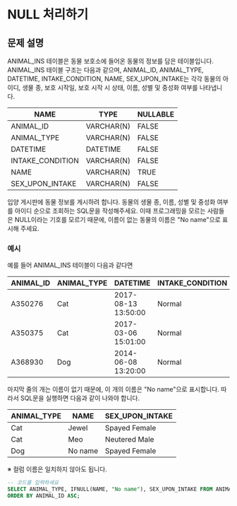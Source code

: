 # NULL 처리하기

## 문제 설명
ANIMAL_INS 테이블은 동물 보호소에 들어온 동물의 정보를 담은 테이블입니다. ANIMAL_INS 테이블 구조는 다음과 같으며, ANIMAL_ID, ANIMAL_TYPE, DATETIME, INTAKE_CONDITION, NAME, SEX_UPON_INTAKE는 각각 동물의 아이디, 생물 종, 보호 시작일, 보호 시작 시 상태, 이름, 성별 및 중성화 여부를 나타냅니다.

| NAME            | TYPE       | NULLABLE |
|----------------|------------|----------|
| ANIMAL_ID       | VARCHAR(N) | FALSE    |
| ANIMAL_TYPE     | VARCHAR(N) | FALSE    |
| DATETIME        | DATETIME   | FALSE    |
| INTAKE_CONDITION| VARCHAR(N) | FALSE    |
| NAME            | VARCHAR(N) | TRUE     |
| SEX_UPON_INTAKE | VARCHAR(N) | FALSE    |

입양 게시판에 동물 정보를 게시하려 합니다. 동물의 생물 종, 이름, 성별 및 중성화 여부를 아이디 순으로 조회하는 SQL문을 작성해주세요. 
이때 프로그래밍을 모르는 사람들은 NULL이라는 기호를 모르기 때문에, 
이름이 없는 동물의 이름은 "No name"으로 표시해 주세요.

### 예시
예를 들어 ANIMAL_INS 테이블이 다음과 같다면

| ANIMAL_ID | ANIMAL_TYPE | DATETIME             | INTAKE_CONDITION | NAME  | SEX_UPON_INTAKE |
|-----------|-------------|---------------------|-----------------|--------|-----------------|
| A350276    | Cat         | 2017-08-13 13:50:00 | Normal          | Jewel  | Spayed Female   |
| A350375    | Cat         | 2017-03-06 15:01:00 | Normal          | Meo    | Neutered Male   |
| A368930    | Dog         | 2014-06-08 13:20:00 | Normal          | NULL   | Spayed Female   |

마지막 줄의 개는 이름이 없기 때문에, 이 개의 이름은 "No name"으로 표시합니다. 따라서 SQL문을 실행하면 다음과 같이 나와야 합니다.

| ANIMAL_TYPE | NAME     | SEX_UPON_INTAKE |
|-------------|-------------|----------------| 
| Cat         | Jewel          | Spayed Female   |
| Cat         | Meo            | Neutered Male   |
| Dog         | No name    | Spayed Female   |

※ 컬럼 이름은 일치하지 않아도 됩니다.

```sql
-- 코드를 입력하세요
SELECT ANIMAL_TYPE, IFNULL(NAME, "No name"), SEX_UPON_INTAKE FROM ANIMAL_INS
ORDER BY ANIMAL_ID ASC;
```